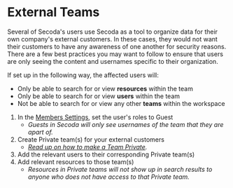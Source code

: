 # External Teams

Several of Secoda's users use Secoda as a tool to organize data for their own company's external customers. In these cases, they would not want their customers to have any awareness of one another for security reasons. There are a few best practices you may want to follow to ensure that users are only seeing the content and usernames specific to their organization.&#x20;

If set up in the following way, the affected users will:

* Only be able to search for or view **resources** within the team
* Only be able to search for or view **users** within the team
* Not be able to search for or view any other **teams** within the workspace

1. In the [Members Settings](https://app.secoda.co/settings/members), set the user's roles to Guest
   * _Guests in Secoda will only see usernames of the team that they are apart of._&#x20;
2. Create Private team(s) for your external customers
   * [_Read up on how to make a Team Private_](../user-management/teams.md#creating-teams)_._
3. Add the relevant users to their corresponding Private team(s)
4. Add relevant resources to those team(s)
   * _Resources in Private teams will not show up in search results to anyone who does not have access to that Private team._
